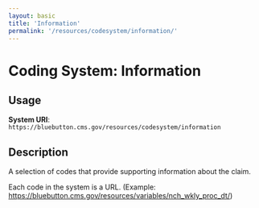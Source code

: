 ```yaml
---
layout: basic
title: 'Information'
permalink: '/resources/codesystem/information/'
---
```

# Coding System: Information

## Usage

**System URI**: `https://bluebutton.cms.gov/resources/codesystem/information`

## Description
A selection of codes that provide supporting information about the claim.

Each code in the system is a URL. (Example: https://bluebutton.cms.gov/resources/variables/nch_wkly_proc_dt/)

